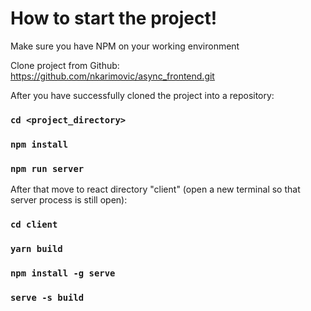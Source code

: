 # How to start the project!


 Make sure you have NPM on your working environment
 

 Clone project from Github: https://github.com/nkarimovic/async_frontend.git
 

 After you  have successfully cloned the project into a repository:

  ### `cd <project_directory>`
  ### `npm install`
  ### `npm run server`
  
  After that move to react directory "client" (open a new terminal so that server process is still open):
  ### `cd client`
  ### `yarn build`
  ### `npm install -g serve`
  ### `serve -s build`
